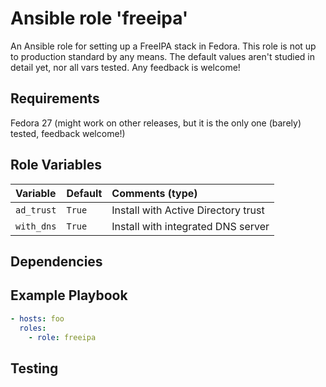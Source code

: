# Ansible role 'freeipa'

An Ansible role for setting up a FreeIPA stack in Fedora.
This role is not up to production standard by any means.
The default values aren't studied in detail yet, nor all vars tested.
Any feedback is welcome!

## Requirements
Fedora 27 (might work on other releases, but it is the only one (barely) tested, feedback welcome!)

## Role Variables
| Variable		| Default		| Comments (type) |
| :---			| :---			| :---		  |
| `ad_trust` | `True` | Install with Active Directory trust |
| `with_dns` | `True` | Install with integrated DNS server |

## Dependencies

## Example Playbook
```Yaml
- hosts: foo
  roles:
    - role: freeipa
```

## Testing
